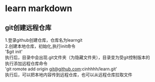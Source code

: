 # learn markdown
## git创建远程仓库
1.登录github创建仓库，仓库名为learngit<br>
2.创建本地仓库，初始化,执行init命令<br>
'$git init'<br>
执行后，目录中会出现.git文件夹（为隐藏文件夹），目录变为受git控制版本的<br>
执行添加远程仓库命令<br>
'git romote add origin git@github.com:cinhhhh/learn.git'<br>
执行后，可以把本地内容传到远程仓库，也可以从远程仓库拉取文件<br>